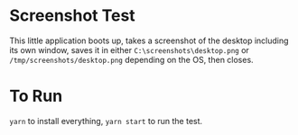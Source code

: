 # Screenshot Test

This little application boots up, takes a screenshot of the desktop including its own window, saves it in either `C:\screenshots\desktop.png` or `/tmp/screenshots/desktop.png` depending on the OS, then closes.

# To Run

`yarn` to install everything, `yarn start` to run the test.
